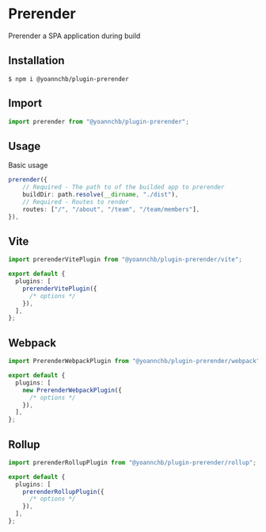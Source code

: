 # Prerender

Prerender a SPA application during build

## Installation

```
$ npm i @yoannchb/plugin-prerender
```

## Import

```ts
import prerender from "@yoannchb/plugin-prerender";
```

## Usage

Basic usage

```ts
prerender({
    // Required - The path to of the builded app to prerender
    buildDir: path.resolve(__dirname, "./dist"),
    // Required - Routes to render
    routes: ["/", "/about", "/team", "/team/members"],
}),
```

## Vite

```ts
import prerenderVitePlugin from "@yoannchb/plugin-prerender/vite";

export default {
  plugins: [
    prerenderVitePlugin({
      /* options */
    }),
  ],
};
```

## Webpack

```ts
import PrerenderWebpackPlugin from "@yoannchb/plugin-prerender/webpack";

export default {
  plugins: [
    new PrerenderWebpackPlugin({
      /* options */
    }),
  ],
};
```

## Rollup

```ts
import prerenderRollupPlugin from "@yoannchb/plugin-prerender/rollup";

export default {
  plugins: [
    prerenderRollupPlugin({
      /* options */
    }),
  ],
};
```
